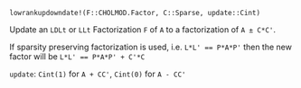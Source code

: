 ```
lowrankupdowndate!(F::CHOLMOD.Factor, C::Sparse, update::Cint)
```

Update an `LDLt` or `LLt` Factorization `F` of `A` to a factorization of `A ± C*C'`.

If sparsity preserving factorization is used, i.e. `L*L' == P*A*P'` then the new factor will be `L*L' == P*A*P' + C'*C`

`update`: `Cint(1)` for `A + CC'`, `Cint(0)` for `A - CC'`
